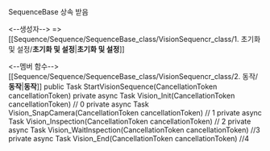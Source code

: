 SequenceBase 상속 받음

<--생성자-->
	=> [[Sequence/Sequence/SequenceBase_class/VisionSequencr_class/1. 초기화 및 설정/__초기화 및 설정__|__초기화 및 설정__]]

<--멤버 함수-->  [[Sequence/Sequence/SequenceBase_class/VisionSequencr_class/2. 동작/__동작__|__동작__]]
	public Task StartVisionSequence(CancellationToken cancellationToken)
	private async Task Vision_Init(CancellationToken cancellationToken) // 0
	private async Task Vision_SnapCamera(CancellationToken cancellationToken) // 1
	private async Task Vision_Inspection(CancellationToken cancellationToken) // 2
	private async Task Vision_WaitInspection(CancellationToken cancellationToken) //3
	private async Task Vision_End(CancellationToken cancellationToken) //4